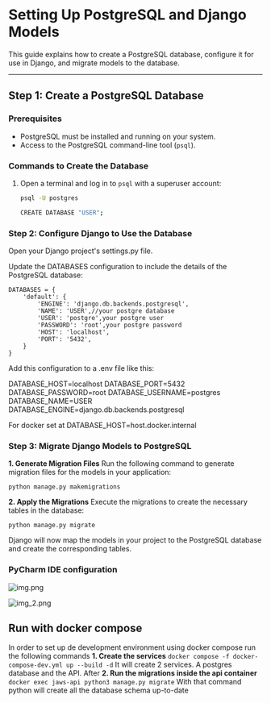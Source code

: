 # Setting Up PostgreSQL and Django Models

This guide explains how to create a PostgreSQL database, configure it for use in Django, and migrate models to the database.

---

## **Step 1: Create a PostgreSQL Database**

### **Prerequisites**
- PostgreSQL must be installed and running on your system.
- Access to the PostgreSQL command-line tool (`psql`).

### **Commands to Create the Database**
1. Open a terminal and log in to `psql` with a superuser account:
   ```bash
   psql -U postgres
   
   CREATE DATABASE "USER"; 
   

### **Step 2: Configure Django to Use the Database**
Open your Django project's settings.py file.

Update the DATABASES configuration to include the details of the PostgreSQL database:
    
    DATABASES = {
        'default': {
            'ENGINE': 'django.db.backends.postgresql',
            'NAME': 'USER',//your postgre database
            'USER': 'postgre',your postgre user
            'PASSWORD': 'root',your postgre password
            'HOST': 'localhost',
            'PORT': '5432',
        }
    }

Add this configuration to a .env file like this:
   
   DATABASE_HOST=localhost
   DATABASE_PORT=5432
   DATABASE_PASSWORD=root
   DATABASE_USERNAME=postgres
   DATABASE_NAME=USER
   DATABASE_ENGINE=django.db.backends.postgresql

For docker set at 
   DATABASE_HOST=host.docker.internal 


### **Step 3: Migrate Django Models to PostgreSQL**
**1. Generate Migration Files**
Run the following command to generate migration files for the models in your application:

    python manage.py makemigrations



**2. Apply the Migrations**
Execute the migrations to create the necessary tables in the database:

    python manage.py migrate

Django will now map the models in your project to the PostgreSQL database and create the corresponding tables.

### **PyCharm IDE configuration**

![img.png](img.png)

![img_2.png](img_2.png)

## Run with docker compose
In order to set up de development environment using docker compose run the following commands
**1. Create the services**
    `docker compose -f docker-compose-dev.yml up --build -d`
    It will create 2 services. A postgres database and the API. After
**2. Run the migrations inside the api container**
    `docker exec jaws-api python3 manage.py migrate`
    With that command python will create all the database schema up-to-date
